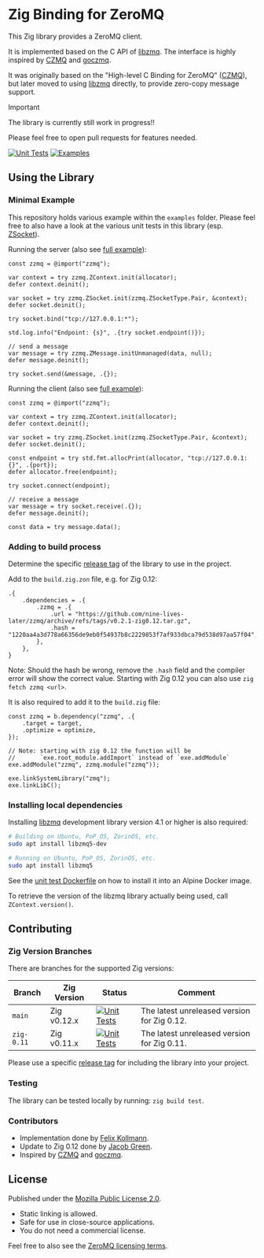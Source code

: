 # Zig Binding for ZeroMQ

This Zig library provides a ZeroMQ client.

It is implemented based on the C API of [libzmq](https://libzmq.readthedocs.io/en/latest/).
The interface is highly inspired by [CZMQ](http://czmq.zeromq.org) and [goczmq](https://github.com/zeromq/goczmq).

It was originally based on the "High-level C Binding for ZeroMQ" ([CZMQ](http://czmq.zeromq.org)), 
but later moved to using [libzmq](https://libzmq.readthedocs.io/en/latest/) directly, to provide zero-copy message support.

> [!IMPORTANT]
> The library is currently still work in progress!!
> 
> Please feel free to open pull requests for features needed.

[![Unit Tests](https://github.com/nine-lives-later/zzmq/actions/workflows/test.yml/badge.svg?branch=main)](https://github.com/nine-lives-later/zzmq/actions/workflows/test.yml) 
[![Examples](https://github.com/nine-lives-later/zzmq/actions/workflows/examples.yml/badge.svg?branch=main)](https://github.com/nine-lives-later/zzmq/actions/workflows/examples.yml)

## Using the Library

### Minimal Example

This repository holds various example within the `examples` folder.
Please feel free to also have a look at the various unit tests in this library (esp. [ZSocket](src/classes/zsocket.zig)).

Running the server (also see [full example](https://github.com/nine-lives-later/zzmq/tree/main/examples/hello_world_server)):

```zig
const zzmq = @import("zzmq");

var context = try zzmq.ZContext.init(allocator);
defer context.deinit();

var socket = try zzmq.ZSocket.init(zzmq.ZSocketType.Pair, &context);
defer socket.deinit();

try socket.bind("tcp://127.0.0.1:*");

std.log.info("Endpoint: {s}", .{try socket.endpoint()});

// send a message
var message = try zzmq.ZMessage.initUnmanaged(data, null);
defer message.deinit();

try socket.send(&message, .{});
```

Running the client (also see [full example](https://github.com/nine-lives-later/zzmq/tree/main/examples/hello_world_client)):

```zig
const zzmq = @import("zzmq");

var context = try zzmq.ZContext.init(allocator);
defer context.deinit();

var socket = try zzmq.ZSocket.init(zzmq.ZSocketType.Pair, &context);
defer socket.deinit();

const endpoint = try std.fmt.allocPrint(allocator, "tcp://127.0.0.1:{}", .{port});
defer allocator.free(endpoint);

try socket.connect(endpoint);

// receive a message
var message = try socket.receive(.{});
defer message.deinit();

const data = try message.data();
```


### Adding to build process

Determine the specific [release tag](https://github.com/nine-lives-later/zzmq/tags) of the library to use in the project.

Add to the `build.zig.zon` file, e.g. for Zig 0.12:

```zig
.{
    .dependencies = .{
        .zzmq = .{
            .url = "https://github.com/nine-lives-later/zzmq/archive/refs/tags/v0.2.1-zig0.12.tar.gz",
            .hash = "1220aa4a3d778a66356de9eb0f54937b8c2229853f7af933dbca79d538d97aa57f04",
        },
    },
}
```

Note: Should the hash be wrong, remove the `.hash` field and the compiler error will show the correct value. Starting with Zig 0.12 you can also use `zig fetch zzmq <url>`.

It is also required to add it to the `build.zig` file:

```zig
const zzmq = b.dependency("zzmq", .{
    .target = target,
    .optimize = optimize,
});

// Note: starting with zig 0.12 the function will be 
//       `exe.root_module.addImport` instead of `exe.addModule`
exe.addModule("zzmq", zzmq.module("zzmq"));

exe.linkSystemLibrary("zmq");
exe.linkLibC();
```

### Installing local dependencies

Installing [libzmq](https://zeromq.org/download/) development library version 4.1 or higher is also required:

```sh
# Building on Ubuntu, PoP_OS, ZorinOS, etc.
sudo apt install libzmq5-dev

# Running on Ubuntu, PoP_OS, ZorinOS, etc.
sudo apt install libzmq5
```

See the [unit test Dockerfile](test.Dockerfile) on how to install it into an Alpine Docker image.

To retrieve the version of the libzmq library actually being used, call `ZContext.version()`.

## Contributing

### Zig Version Branches

There are branches for the supported Zig versions:

| Branch     | Zig Version | Status                                                                                                                                                                              | Comment                                     |
|------------|-------------|-------------------------------------------------------------------------------------------------------------------------------------------------------------------------------------|---------------------------------------------|
| `main`     | Zig v0.12.x | [![Unit Tests](https://github.com/nine-lives-later/zzmq/actions/workflows/test.yml/badge.svg?branch=main)](https://github.com/nine-lives-later/zzmq/actions/workflows/test.yml)     | The latest unreleased version for Zig 0.12. |
| `zig-0.11` | Zig v0.11.x | [![Unit Tests](https://github.com/nine-lives-later/zzmq/actions/workflows/test.yml/badge.svg?branch=zig-0.11)](https://github.com/nine-lives-later/zzmq/actions/workflows/test.yml) | The latest unreleased version for Zig 0.11. |

Please use a specific [release tag](https://github.com/nine-lives-later/zzmq/tags) for including the library into your project.

### Testing

The library can be tested locally by running: `zig build test`.

### Contributors

- Implementation done by [Felix Kollmann](https://github.com/fkollmann).
- Update to Zig 0.12 done by [Jacob Green](https://github.com/7Zifle).
- Inspired by [CZMQ](http://czmq.zeromq.org) and [goczmq](https://github.com/zeromq/goczmq).

## License

Published under the [Mozilla Public License 2.0](https://www.mozilla.org/en-US/MPL/2.0/).

- Static linking is allowed.
- Safe for use in close-source applications.
- You do not need a commercial license.

Feel free to also see the [ZeroMQ licensing terms](https://zeromq.org/license/).
